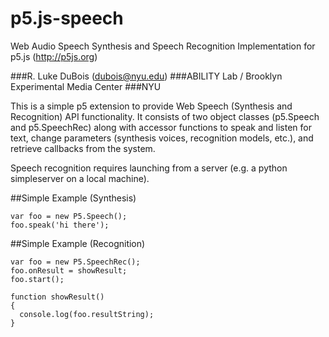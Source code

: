 # p5.js-speech
Web Audio Speech Synthesis and Speech Recognition Implementation for p5.js (http://p5js.org)

###R. Luke DuBois (dubois@nyu.edu)
###ABILITY Lab / Brooklyn Experimental Media Center
###NYU

This is a simple p5 extension to provide Web Speech (Synthesis and Recognition) API functionality.  It consists of two object classes (p5.Speech and p5.SpeechRec) along with accessor functions to speak and listen for text, change parameters (synthesis voices, recognition models, etc.), and retrieve callbacks from the system.

Speech recognition requires launching from a server (e.g. a python simpleserver on a local machine).

##Simple Example (Synthesis)
```
var foo = new P5.Speech();
foo.speak('hi there');
```
##Simple Example (Recognition)
```
var foo = new P5.SpeechRec();
foo.onResult = showResult;
foo.start();

function showResult()
{
  console.log(foo.resultString);
}
```
